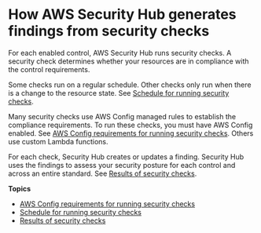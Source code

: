# How AWS Security Hub generates findings from security checks<a name="securityhub-controls-finding-generation"></a>

For each enabled control, AWS Security Hub runs security checks\. A security check determines whether your resources are in compliance with the control requirements\.

Some checks run on a regular schedule\. Other checks only run when there is a change to the resource state\. See [Schedule for running security checks](securityhub-standards-schedule.md)\.

Many security checks use AWS Config managed rules to establish the compliance requirements\. To run these checks, you must have AWS Config enabled\. See [AWS Config requirements for running security checks](securityhub-standards-awsconfigrules.md)\. Others use custom Lambda functions\.

For each check, Security Hub creates or updates a finding\. Security Hub uses the findings to assess your security posture for each control and across an entire standard\. See [Results of security checks](securityhub-standards-results.md)\.

**Topics**
+ [AWS Config requirements for running security checks](securityhub-standards-awsconfigrules.md)
+ [Schedule for running security checks](securityhub-standards-schedule.md)
+ [Results of security checks](securityhub-standards-results.md)